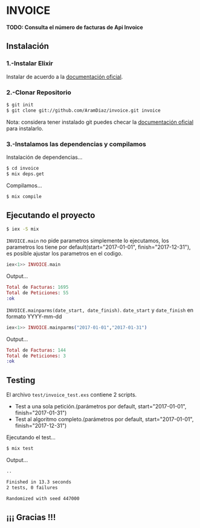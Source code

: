 # INVOICE

  **TODO: Consulta el número de facturas de Api Invoice**

## Instalación

### 1.-Instalar Elixir

  Instalar de acuerdo a la [documentación oficial](https://elixir-lang.org/install.html).

### 2.-Clonar Repositorio

```bash
$ git init
$ git clone git://github.com/AramDiaz/invoice.git invoice
```

  Nota: considera tener instalado git puedes checar la [documentación oficial](https://git-scm.com/downloads) para instalarlo.

### 3.-Instalamos las dependencias y compilamos

  Instalación de dependencias...

```bash
$ cd invoice
$ mix deps.get
```

  Compilamos...

```bash
$ mix compile
```

## Ejecutando el proyecto

```bash
$ iex -S mix
```

  `INVOICE.main` no pide parametros simplemente lo ejecutamos, los parametros los tiene por default(start="2017-01-01", finish="2017-12-31"), es posible ajustar los parametros en el codigo.

```elixir
iex<1>> INVOICE.main
```

  Output...

```elixir
Total de Facturas: 1695
Total de Peticiones: 55
:ok
```

  `INVOICE.mainparms(date_start, date_finish)`.
  `date_start` y `date_finish` en formato YYYY-mm-dd

```elixir
iex<1>> INVOICE.mainparms("2017-01-01","2017-01-31")
```

  Output...

```elixir
Total de Facturas: 144
Total de Peticiones: 3
:ok
```

## Testing

  El archivo `test/invoice_test.exs` contiene 2 scripts.
  * Test a una sola petición.(parámetros por default, start="2017-01-01", finish="2017-01-31")
  * Test al algoritmo completo.(parámetros por default, start="2017-01-01", finish="2017-12-31")

 Ejecutando el test...

```bash
$ mix test
```

  Output...

```bash
..

Finished in 13.3 seconds
2 tests, 0 failures

Randomized with seed 447000
```

## ¡¡¡ Gracias !!!
